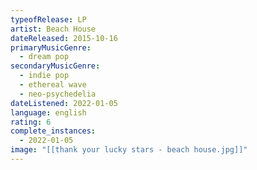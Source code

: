 ```yaml
---
typeofRelease: LP
artist: Beach House
dateReleased: 2015-10-16
primaryMusicGenre:
  - dream pop
secondaryMusicGenre:
  - indie pop
  - ethereal wave
  - neo-psychedelia
dateListened: 2022-01-05
language: english
rating: 6
complete_instances:
  - 2022-01-05
image: "[[thank your lucky stars - beach house.jpg]]"
---
```

